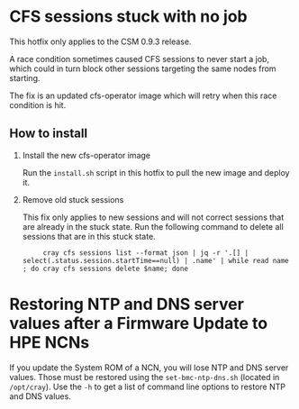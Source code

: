 # CFS sessions stuck with no job

This hotfix only applies to the CSM 0.9.3 release.

A race condition sometimes caused CFS sessions to never start a job, which could
in turn block other sessions targeting the same nodes from starting.

The fix is an updated cfs-operator image which will retry when this race
condition is hit.

## How to install

1. Install the new cfs-operator image

    Run the `install.sh` script in this hotfix to pull the new image and deploy it.

2. Remove old stuck sessions

   This fix only applies to new sessions and will not correct sessions that are
   already in the stuck state.  Run the following command to delete all sessions
   that are in this stuck state.
   
   ```
        cray cfs sessions list --format json | jq -r '.[] | select(.status.session.startTime==null) | .name' | while read name ; do cray cfs sessions delete $name; done
   ```
# Restoring NTP and DNS server values after a Firmware Update to HPE NCNs

If you update the System ROM of a NCN, you will lose NTP and DNS server values.  Those must be restored using the `set-bmc-ntp-dns.sh` (located in `/opt/cray`).  Use the `-h` to get a list of command line options to restore NTP and DNS values.